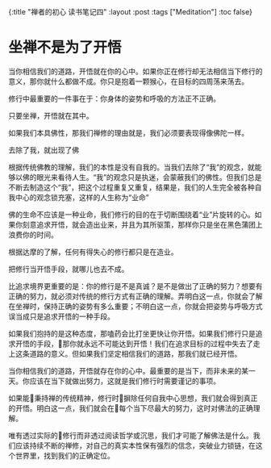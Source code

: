 {:title "禅者的初心 读书笔记四"
 :layout :post
 :tags ["Meditation"]
 :toc false}

# 坐禅不是为了开悟

当你相信我们的道路，开悟就在你的心中。如果你正在修行却无法相信当下修行的意义，那你就什么都做不成。你只是抱着一颗猴心，在目标的四周荡来荡去。

修行中最重要的一件事在于：你身体的姿势和呼吸的方法正不正确。

只要坐禅，开悟就在其中。

如果我们本具佛性，那我们禅修的理由就是，我们必须要表现得像佛陀一样。

去除了我，就出现了佛

根据传统佛教的理解，我们的本性是没有自我的。当我们去除了“我”的观念，就能够以佛的眼光来看待人生。“我”的观念只是执迷，会蒙蔽我们的佛性。但我们总是不断去制造这个“我”，把这个过程重复又重复，结果是，我们的人生完全被各种自我中心的观念锁充塞，这样的人生称为“业命”

佛的生命不应该是一种业命，我们修行的目的在于切断围绕着“业”片旋转的心。如果你刻意追求开悟，就会造出业来，并且为其所驱策，那样你只是坐在黑色蒲团上浪费你的时间。

根据达摩的了解，任何有得失心的修行都只是在造业。

把修行当开悟手段，就哪儿也去不成。

比追求境界更重要的是：你的修行是不是真诚？是不是做出了正确的努力？想要有正确的努力，就必须对传统的修行方式有正确的理解。弄明白这一点，你就会了解在坐禅时，保持正确的姿势有多么重要；不明白这一点，你就会把姿势与呼吸方式误当成只是追求开悟的一种手段。

如果我们抱持的是这种态度，那嗑药会比打坐更快让你开悟。如果我们修行只是追求开悟的手段，那你就永远不可能达到开悟！我们在追求目标的过程中失去了走上这条道路的意义。但如果我们坚定相信我们的道路，那我们就已经开悟。

当你相信我们的道路，开悟就存在你的心中。最重要的是当下，而非未来的某一天。你应该在当下就做出努力，这就是我们修行时需要谨记的事项。

如果能秉持禅的传统精神，修行时摒除任何自我中心思想，我们就会得到真正的开悟。明白这一点，我们就会在每个当下尽最大的努力，这时对佛法的正确理解。

唯有透过实际的修行而非透过阅读哲学或沉思，我们才可能了解佛法是什么。我们应该持续不断的禅修，对自己的真实本性保有强烈的信念，突破业力锁链，在这个世界里，找到我们的正确定位。